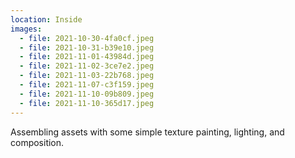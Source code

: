 ```yaml
---
location: Inside
images:
  - file: 2021-10-30-4fa0cf.jpeg
  - file: 2021-10-31-b39e10.jpeg
  - file: 2021-11-01-43984d.jpeg
  - file: 2021-11-02-3ce7e2.jpeg
  - file: 2021-11-03-22b768.jpeg
  - file: 2021-11-07-c3f159.jpeg
  - file: 2021-11-10-09b809.jpeg
  - file: 2021-11-10-365d17.jpeg
---
```


Assembling assets with some simple texture painting, lighting, and composition.
